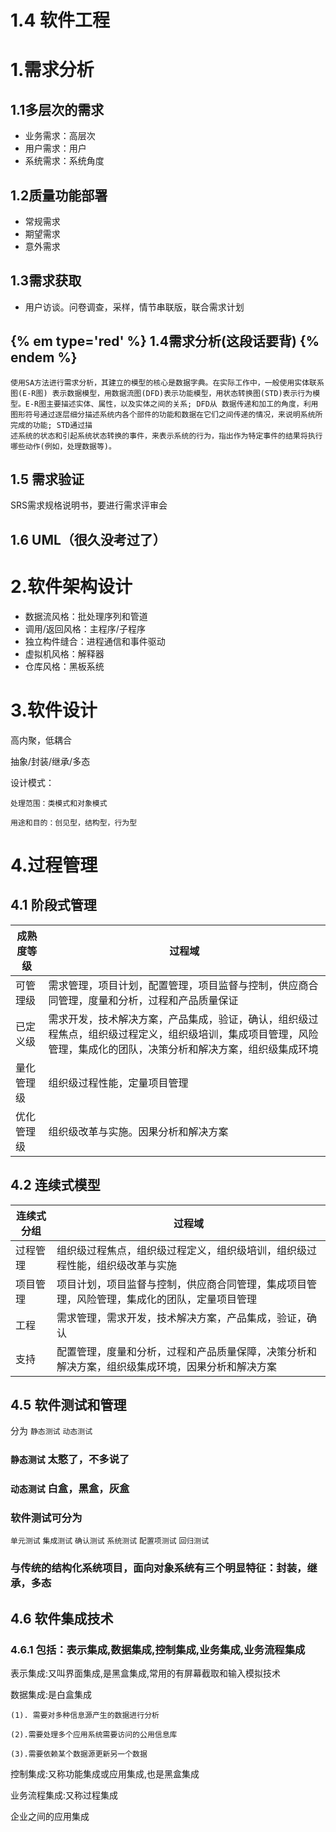 # 1.4 软件工程

# 1.需求分析

## 1.1多层次的需求
* 业务需求：高层次
* 用户需求：用户
* 系统需求：系统角度

## 1.2质量功能部署
* 常规需求
* 期望需求
* 意外需求

## 1.3需求获取
* 用户访谈。问卷调查，采样，情节串联版，联合需求计划

## {% em type='red' %} 1.4需求分析(这段话要背) {% endem %}
```
使用SA方法进行需求分析，其建立的模型的核心是数据字典。在实际工作中，一般使用实体联系图(E-R图) 表示数据模型，用数据流图(DFD)表示功能模型，用状态转换图(STD)表示行为模型。E-R图主要描述实体、属性，以及实体之间的关系; DFD从 数据传递和加工的角度，利用图形符号通过逐层细分描述系统内各个部件的功能和数据在它们之间传递的情况，来说明系统所完成的功能; STD通过描
述系统的状态和引起系统状态转换的事件，来表示系统的行为，指出作为特定事件的结果将执行哪些动作(例如，处理数据等)。
```



## 1.5 需求验证
SRS需求规格说明书，要进行需求评审会

## 1.6 UML（很久没考过了）

# 2.软件架构设计

* 数据流风格：批处理序列和管道
* 调用/返回风格：主程序/子程序
* 独立构件缝合：进程通信和事件驱动
* 虚拟机风格：解释器
* 仓库风格：黑板系统

# 3.软件设计

高内聚，低耦合

抽象/封装/继承/多态

设计模式：
    
    处理范围：类模式和对象模式
    
    用途和目的：创见型，结构型，行为型


# 4.过程管理

## 4.1 阶段式管理

| 成熟度等级 | 过程域 | 
| ---- | ---- |
| 可管理级 | 需求管理，项目计划，配置管理，项目监督与控制，供应商合同管理，度量和分析，过程和产品质量保证 | 
| 已定义级 | 需求开发，技术解决方案，产品集成，验证，确认，组织级过程焦点，组织级过程定义，组织级培训，集成项目管理，风险管理，集成化的团队，决策分析和解决方案，组织级集成环境 | 
| 量化管理级|组织级过程性能，定量项目管理|
|优化管理级|组织级改革与实施。因果分析和解决方案|
## 4.2 连续式模型
| 连续式分组 | 过程域 | 
| ---- | ---- |
| 过程管理 | 组织级过程焦点，组织级过程定义，组织级培训，组织级过程性能，组织级改革与实施 | 
| 项目管理 | 项目计划，项目监督与控制，供应商合同管理，集成项目管理，风险管理，集成化的团队，定量项目管理 | 
| 工程 |需求管理，需求开发，技术解决方案，产品集成，验证，确认|
| 支持 |配置管理，度量和分析，过程和产品质量保障，决策分析和解决方案，组织级集成环境，因果分析和解决方案|

## 4.5 软件测试和管理

分为 `静态测试` `动态测试`

### `静态测试` 太憨了，不多说了

### `动态测试` 白盒，黑盒，灰盒

### 软件测试可分为

`单元测试` `集成测试` `确认测试` `系统测试` `配置项测试` `回归测试`

###  与传统的结构化系统项目，面向对象系统有三个明显特征：封装，继承，多态

## 4.6 软件集成技术
### 4.6.1 包括：表示集成,数据集成,控制集成,业务集成,业务流程集成

表示集成:又叫界面集成,是黑盒集成,常用的有屏幕截取和输入模拟技术

数据集成:是白盒集成

    (1). 需要对多种信息源产生的数据进行分析

    (2).需要处理多个应用系统需要访问的公用信息库

    (3).需要依赖某个数据源更新另一个数据

控制集成:又称功能集成或应用集成,也是黑盒集成

业务流程集成:又称过程集成

企业之间的应用集成


